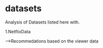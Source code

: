 # datasets


Analysis of Datasets listed here with.

1.NetflixData

-->Recommedations based on the viewer data
